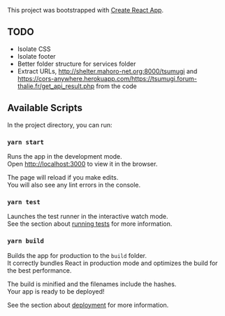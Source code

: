 This project was bootstrapped with [Create React App](https://github.com/facebook/create-react-app).

## TODO

- Isolate CSS
- Isolate footer
- Better folder structure for services folder
- Extract URLs, http://shelter.mahoro-net.org:8000/tsumugi and https://cors-anywhere.herokuapp.com/https://tsumugi.forum-thalie.fr/get_api_result.php from the code

## Available Scripts

In the project directory, you can run:

### `yarn start`

Runs the app in the development mode.<br />
Open [http://localhost:3000](http://localhost:3000) to view it in the browser.

The page will reload if you make edits.<br />
You will also see any lint errors in the console.

### `yarn test`

Launches the test runner in the interactive watch mode.<br />
See the section about [running tests](https://facebook.github.io/create-react-app/docs/running-tests) for more information.

### `yarn build`

Builds the app for production to the `build` folder.<br />
It correctly bundles React in production mode and optimizes the build for the best performance.

The build is minified and the filenames include the hashes.<br />
Your app is ready to be deployed!

See the section about [deployment](https://facebook.github.io/create-react-app/docs/deployment) for more information.
